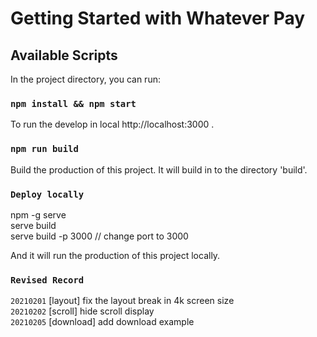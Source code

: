 # Getting Started with Whatever Pay

## Available Scripts

In the project directory, you can run:

### `npm install && npm start`

To run the develop in local http://localhost:3000 .

### `npm run build`

Build the production of this project.
It will build in to the directory 'build'.

### `Deploy locally`

npm -g serve <br/>
serve build <br/>
serve build -p 3000 // change port to 3000

And it will run the production of this project locally.

### `Revised Record`

`20210201` [layout] fix the layout break in 4k screen size <br/>
`20210202` [scroll] hide scroll display <br/>
`20210205` [download] add download example
